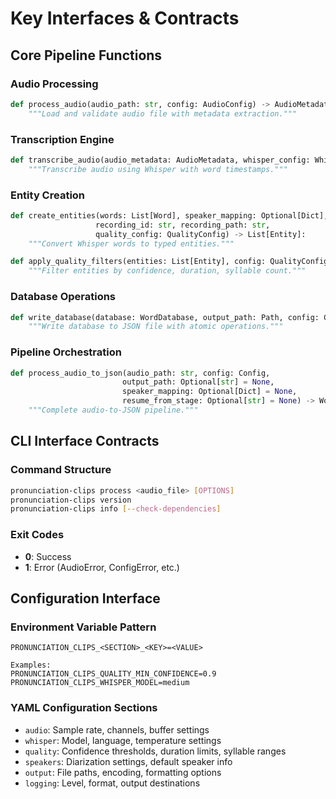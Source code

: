 # Key Interfaces & Contracts

## Core Pipeline Functions

### Audio Processing
```python
def process_audio(audio_path: str, config: AudioConfig) -> AudioMetadata:
    """Load and validate audio file with metadata extraction."""
```

### Transcription Engine  
```python
def transcribe_audio(audio_metadata: AudioMetadata, whisper_config: WhisperConfig) -> List[Word]:
    """Transcribe audio using Whisper with word timestamps."""
```

### Entity Creation
```python
def create_entities(words: List[Word], speaker_mapping: Optional[Dict], 
                   recording_id: str, recording_path: str, 
                   quality_config: QualityConfig) -> List[Entity]:
    """Convert Whisper words to typed entities."""

def apply_quality_filters(entities: List[Entity], config: QualityConfig) -> List[Entity]:
    """Filter entities by confidence, duration, syllable count."""
```

### Database Operations
```python
def write_database(database: WordDatabase, output_path: Path, config: Config) -> Path:
    """Write database to JSON file with atomic operations."""
```

### Pipeline Orchestration
```python
def process_audio_to_json(audio_path: str, config: Config,
                         output_path: Optional[str] = None,
                         speaker_mapping: Optional[Dict] = None,
                         resume_from_stage: Optional[str] = None) -> WordDatabase:
    """Complete audio-to-JSON pipeline."""
```

## CLI Interface Contracts

### Command Structure
```bash
pronunciation-clips process <audio_file> [OPTIONS]
pronunciation-clips version
pronunciation-clips info [--check-dependencies]
```

### Exit Codes
- **0**: Success
- **1**: Error (AudioError, ConfigError, etc.)

## Configuration Interface

### Environment Variable Pattern
```
PRONUNCIATION_CLIPS_<SECTION>_<KEY>=<VALUE>

Examples:
PRONUNCIATION_CLIPS_QUALITY_MIN_CONFIDENCE=0.9
PRONUNCIATION_CLIPS_WHISPER_MODEL=medium
```

### YAML Configuration Sections
- `audio`: Sample rate, channels, buffer settings
- `whisper`: Model, language, temperature settings  
- `quality`: Confidence thresholds, duration limits, syllable ranges
- `speakers`: Diarization settings, default speaker info
- `output`: File paths, encoding, formatting options
- `logging`: Level, format, output destinations